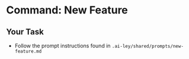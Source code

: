 # Command: New Feature

## Your Task

- Follow the prompt instructions found in `.ai-ley/shared/prompts/new-feature.md`
